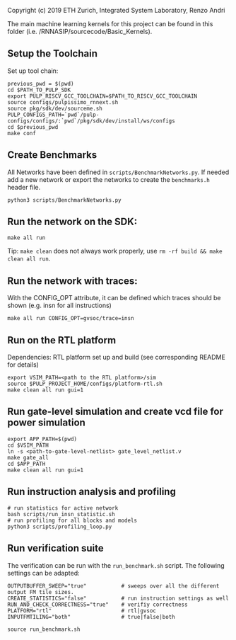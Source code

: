 Copyright (c) 2019 ETH Zurich, Integrated System Laboratory, Renzo Andri

The main machine learning kernels for this project can be found in this folder (i.e. /RNNASIP/sourcecode/Basic_Kernels).

## Setup the Toolchain
Set up tool chain:
```
previous_pwd = $(pwd)
cd $PATH_TO_PULP_SDK
export PULP_RISCV_GCC_TOOLCHAIN=$PATH_TO_RISCV_GCC_TOOLCHAIN
source configs/pulpissimo_rnnext.sh
source pkg/sdk/dev/sourceme.sh 
PULP_CONFIGS_PATH=`pwd`/pulp-configs/configs/:`pwd`/pkg/sdk/dev/install/ws/configs
cd $previous_pwd
make conf
```

## Create Benchmarks
All Networks have been defined in ```scripts/BenchmarkNetworks.py```. If needed add a new network or export the networks to create the ```benchmarks.h``` header file.

```
python3 scripts/BenchmarkNetworks.py
```

## Run the network on the SDK: 
```
make all run
```
Tip: ```make clean``` does not always work properly, use ```rm -rf build && make clean all run```.

## Run the network with traces:
With the CONFIG_OPT attribute, it can be defined which traces should be shown (e.g. insn for all instructions)
```
make all run CONFIG_OPT=gvsoc/trace=insn
```

## Run on the RTL platform
Dependencies: RTL platform set up and build (see corresponding README for details)
```
export VSIM_PATH=<path to the RTL platform>/sim
source $PULP_PROJECT_HOME/configs/platform-rtl.sh
make clean all run gui=1
```

## Run gate-level simulation and create vcd file for power simulation
```
export APP_PATH=$(pwd)
cd $VSIM_PATH
ln -s <path-to-gate-level-netlist> gate_level_netlist.v
make gate_all
cd $APP_PATH
make clean all run gui=1
```

## Run instruction analysis and profiling
```
# run statistics for active network
bash scripts/run_insn_statistic.sh
# run profiling for all blocks and models
python3 scripts/profiling_loop.py
```

## Run verification suite
The verification can be run with the ```run_benchmark.sh``` script. The following settings can be adapted:<br/>
```
OUTPUTBUFFER_SWEEP="true"           # sweeps over all the different output FM tile sizes.
CREATE_STATISTICS="false"           # run instruction settings as well
RUN_AND_CHECK_CORRECTNESS="true"    # verifiy correctness
PLATFORM="rtl"                      # rtl|gvsoc
INPUTFMTILING="both"                # true|false|both
```

```
source run_benchmark.sh
```
